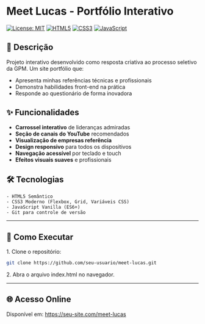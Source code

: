 # Meet Lucas - Portfólio Interativo

[![License: MIT](https://img.shields.io/badge/License-MIT-purple.svg)](https://opensource.org/licenses/MIT)
[![HTML5](https://img.shields.io/badge/HTML5-E34F26?style=flat&logo=html5&logoColor=white)](https://developer.mozilla.org/en-US/docs/Web/HTML)
[![CSS3](https://img.shields.io/badge/CSS3-1572B6?style=flat&logo=css3&logoColor=white)](https://developer.mozilla.org/en-US/docs/Web/CSS)
[![JavaScript](https://img.shields.io/badge/JavaScript-F7DF1E?style=flat&logo=javascript&logoColor=black)](https://developer.mozilla.org/en-US/docs/Web/JavaScript)



## 📝 Descrição
Projeto interativo desenvolvido como resposta criativa ao processo seletivo da GPM. Um site portfólio que:
- Apresenta minhas referências técnicas e profissionais
- Demonstra habilidades front-end na prática
- Responde ao questionário de forma inovadora

## ✨ Funcionalidades
- **Carrossel interativo** de lideranças admiradas
- **Seção de canais do YouTube** recomendados
- **Visualização de empresas referência**
- **Design responsivo** para todos os dispositivos
- **Navegação acessível** por teclado e touch
- **Efeitos visuais suaves** e profissionais

## 🛠 Tecnologias
```plaintext
- HTML5 Semântico
- CSS3 Moderno (Flexbox, Grid, Variáveis CSS)
- JavaScript Vanilla (ES6+)
- Git para controle de versão
````

---
## 🚀 Como Executar

1\. Clone o repositório:

```bash
git clone https://github.com/seu-usuario/meet-lucas.git
````

2\. Abra o arquivo index.html no navegador.

---

## 🌐 Acesso Online

Disponível em: https://seu-site.com/meet-lucas